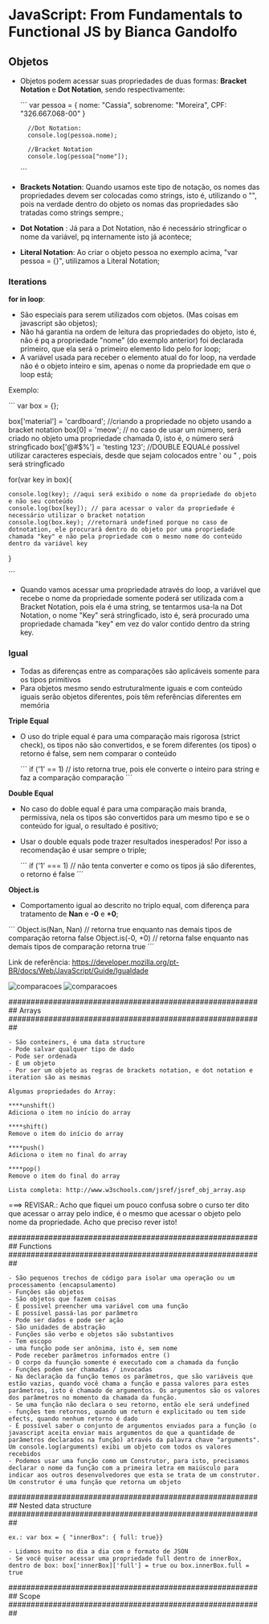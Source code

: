 # **JavaScript: From Fundamentals to Functional JS** by Bianca Gandolfo

## Objetos

* Objetos podem acessar suas propriedades de duas formas: **Bracket Notation** e **Dot Notation**, sendo respectivamente:

    ´´´
        var pessoa = {
            nome: "Cassia",
            sobrenome: "Moreira",
            CPF: "326.667.068-00"
        }

        //Dot Notation:
        console.log(pessoa.nome);

        //Bracket Notation
        console.log(pessoa["nome"]);

    ´´´

* **Brackets Notation**: Quando usamos este tipo de notação, os nomes das propriedades devem ser colocadas como strings, isto é, utilizando o "", pois na verdade dentro do objeto os nomas das propriedades são tratadas como strings sempre.;
* **Dot Notation** : Já para a Dot Notation, não é necessário stringficar o nome da variável, pq internamente isto já acontece;
* **Literal Notation**: Ao criar o objeto pessoa no exemplo acima, "var pessoa = {}", utilizamos a Literal Notation;

### Iterations

**for in loop**:
* São especiais para serem utilizados com objetos. (Mas coisas em javascript são objetos);
* Não há garantia na ordem de leitura das propriedades do objeto, isto é, não é pq a propriedade "nome" (do exemplo anterior) foi declarada primeiro, que ela será o primeiro elemento lido pelo for loop;
* A variável usada para receber o elemento atual do for loop,  na verdade não é o objeto inteiro e sim, apenas o nome da propriedade em que o loop está;

Exemplo:

´´´
var box = {};

box['material'] = 'cardboard'; //criando a propriedade no objeto usando a bracket notation
box[0] = 'meow'; // no caso de usar um número, será criado no objeto uma propriedade chamada 0, isto é, o número será stringficado
box['@#$%'] = 'testing 123'; //DOUBLE EQUALé possível utilizar caracteres especiais, desde que sejam colocados entre ' ou " , pois será stringficado
    
for(var key in box){

    console.log(key); //aqui será exibido o nome da propriedade do objeto e não seu conteúdo
    console.log(box[key]); // para acessar o valor da propriedade é necessário utilizar o bracket notation
    console.log(box.key); //retornará undefined porque no caso de dotnotation, ele procurará dentro do objeto por uma propriedade chamada "key" e não pela propriedade com o mesmo nome do conteúdo dentro da variável key
}

´´´

* Quando vamos acessar uma propriedade através do loop, a variável que recebe o nome da propriedade somente poderá ser utilizada com a Bracket Notation, pois ela é uma string, se tentarmos usa-la na Dot Notation, o nome "Key" será stringficado, isto é, será procurado uma propriedade chamada "key" em vez do valor contido dentro da string key.


### Igual

* Todas as diferenças entre as comparações são aplicáveis somente para os tipos primitivos
* Para objetos mesmo sendo estruturalmente iguais e com conteúdo iguais serão objetos diferentes, pois têm referências diferentes em memória

**Triple Equal**

* O uso do triple equal é para uma comparação mais rigorosa (strict check), os tipos não são convertidos, e se forem diferentes (os tipos) o retorno é false, sem nem comparar o conteúdo
  
    ´´´
    if ('1' == 1) // isto retorna true, pois ele converte o inteiro para string e faz a comparação comparação
    ´´´

**Double Equal**

* No caso do doble equal é para uma comparação mais branda, permissiva, nela os tipos são convertidos para um mesmo tipo e se o conteúdo for igual, o resultado é positivo;
* Usar o double equals pode trazer resultados inesperados! Por isso a recomendação é usar sempre o triple;

    ´´´
    if ('1' === 1) // não tenta converter e como os tipos já são diferentes, o retorno é false
    ´´´

**Object.is**

* Comportamento igual ao descrito no triplo equal, com diferença para tratamento de **Nan** e **-0** e **+0**;

´´´
Object.is(Nan, Nan) // retorna true enquanto nas demais tipos de comparação retorna false
Object.is(-0, +0) // retorna false enquanto nas demais tipos de comparação retorna true
´´´

Link de referência: https://developer.mozilla.org/pt-BR/docs/Web/JavaScript/Guide/Igualdade

![comparacoes](img/img1.png) 
![comparacoes](img/img2.png)
    

##########################################################
Arrays
##########################################################

    - São conteiners, é uma data structure
    - Pode salvar qualquer tipo de dado
    - Pode ser ordenada
    - É um objeto
    - Por ser um objeto as regras de brackets notation, e dot notation e iteration são as mesmas

    Algumas propriedades do Array:

    ****unshift()
    Adiciona o item no início do array

    ****shift()
    Remove o item do início do array

    ****push()
    Adiciona o item no final do array

    ****pop()
    Remove o item do final do array

    Lista completa: http://www.w3schools.com/jsref/jsref_obj_array.asp

   ===>  REVISAR.: Acho que fiquei um pouco confusa sobre o curso ter dito que acessar o array pelo indice, é o mesmo que acessar o objeto pelo nome da propriedade. Acho que preciso rever isto!

##########################################################
Functions
##########################################################

    - São pequenos trechos de código para isolar uma operação ou um processamento (encapsulamento)
    - Funções são objetos
    - São objetos que fazem coisas
    - É possível preencher uma variável com uma função
    - É possível passá-las por parâmetro
    - Pode ser dados e pode ser ação
    - São unidades de abstração
    - Funções são verbo e objetos são substantivos
    - Tem escopo
    - uma função pode ser anônima, isto é, sem nome
    - Pode receber parâmetros informados entre ()
    - O corpo da fuunção somente é executado com a chamada da função
    - Funções podem ser chamadas / invocadas
    - Na declaração da função temos os parãmetros, que são variáveis que estão vazias, quando você chama a função e passa valores para estes parâmetros, isto é chamado de argumentos. Os argumentos são os valores dos parâmetros no momento da chamada da função.
    - Se uma função não declara o seu retorno, então ele será undefined
    - funções tem retornos, quando um return é explicitado ou tem side efects, quando nenhum retorno é dado
    - É possível saber o conjunto de argumentos enviados para a função (o javascript aceita enviar mais argumentos do que a quantidade de parâmetros declarados na função) através da palavra chave "arguments". Um console.log(arguments) exibi um objeto com todos os valores recebidos
    - Podemos usar uma função como um Construtor, para isto, precisamos declarar o nome da função com a primeira letra em maiúsculo para indicar aos outros desenvolvedores que esta se trata de um construtor. Um construtor é uma função que retorna um objeto



##########################################################
Nested data structure 
##########################################################
    
    ex.: var box = { "innerBox": { full: true}}

    - Lidamos muito no dia a dia com o formato de JSON
    - Se você quiser acessar uma propriedade full dentro de innerBox, dentro de box: box['innerBox]['full'] = true ou box.innerBox.full = true


##########################################################
Scope
##########################################################


